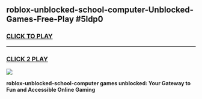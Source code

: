 
## roblox-unblocked-school-computer-Unblocked-Games-Free-Play #5ldp0
<h3>
<a href="https://us.freeplayer.one?title=roblox-unblocked-school-computer&ref=9M">CLICK TO PLAY</a></h3>
<hr>

<h3>
<a href="https://us.freeplayer.one?title=roblox-unblocked-school-computer&ref=9M">CLICK 2 PLAY</a>
  
</h3>

<a href="https://us.freeplayer.one?title=roblox-unblocked-school-computer&ref=9M"><img src="https://clearcache.store/games.png"></a>


**roblox-unblocked-school-computer games unblocked: Your Gateway to Fun and Accessible Online Gaming**
